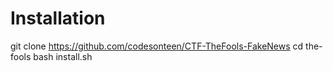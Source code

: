 # Installation

git clone https://github.com/codesonteen/CTF-TheFools-FakeNews
cd the-fools
bash install.sh